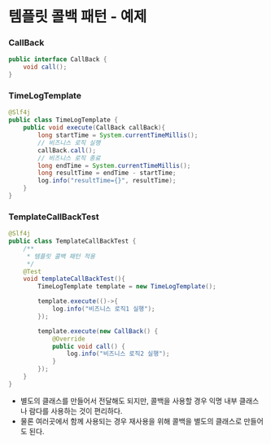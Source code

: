 # 템플릿 콜백 패턴 - 예제

### CallBack
```java
public interface CallBack {
    void call();
}
```

### TimeLogTemplate

```java
@Slf4j
public class TimeLogTemplate {
    public void execute(CallBack callBack){
        long startTime = System.currentTimeMillis();
        // 비즈니스 로직 실행
        callBack.call();
        // 비즈니스 로직 종료
        long endTime = System.currentTimeMillis();
        long resultTime = endTime - startTime;
        log.info("resultTime={}", resultTime);
    }
}
```

### TemplateCallBackTest
```java
@Slf4j
public class TemplateCallBackTest {
    /**
     * 템플릿 콜백 패턴 적용 
     */
    @Test
    void templateCallBackTest(){
        TimeLogTemplate template = new TimeLogTemplate();

        template.execute(()->{
            log.info("비즈니스 로직1 실행");
        });

        template.execute(new CallBack() {
            @Override
            public void call() {
                log.info("비즈니스 로직2 실행");
            }
        });
    }
}
```
- 별도의 클래스를 만들어서 전달해도 되지만, 콜백을 사용할 경우 익명 내부 클래스나 람다를 사용하는 것이 편리하다.
- 물론 여러곳에서 함께 사용되는 경우 재사용을 위해 콜백을 별도의 클래스로 만들어도 된다.
